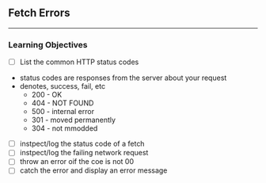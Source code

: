 ## Fetch Errors
---
### Learning Objectives
 * [ ] List the common HTTP status codes
  * status codes are responses from the server about your request
  * denotes, success,  fail, etc
    * 200 - OK
    * 404 - NOT FOUND
    * 500 - internal error
    * 301 - moved permanently
    * 304 - not mmodded
 * [ ] instpect/log the status code of a fetch
 * [ ] instpect/log the failing network request
 * [ ] throw an error oif the coe is not 00
 * [ ] catch the error and display an error message